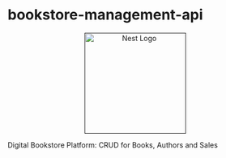 # bookstore-management-api
<p align="center">
  <a href="" target="blank"><img src="https://i.ibb.co/p0YzP2q/s-van-rossum.jpg" width="200" alt="Nest Logo" /></a>
</p>

Digital Bookstore Platform: CRUD for Books, Authors and Sales
